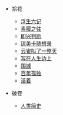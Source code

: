 - 拾花

    - [浮生六记](books/fushengliuji.md "浮生六记")
    - [素履之往](books/sulvzhiwanag.md "素履之往")
    - [即兴判断](books/jixingpanduan.md "即兴判断")
    - [琼美卡随想录](books/qiongmeikasuixianglu.md "琼美卡随想录")
    - [云雀叫了一整天](books/yunquejiaoleyizhengtian.md "云雀叫了一整天")
    - [写在人生边上](books/xiezairenshengbianshang.md "写在人生边上")
    - [围城](books/weicheng.md "围城")
    - [百年孤独](books/bainiangudu.md "百年孤独")
    - [活着](books/huozhe.md "活着")

- 破卷

    - [人类简史](books/renleijianshi.md "人类简史")
